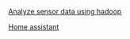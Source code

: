 [Analyze sensor data using hadoop](http://stackoverflow.com/questions/31836668/how-to-send-store-and-analyze-sensor-data-using-hadoop)

[Home assistant](https://home-assistant.io/)
